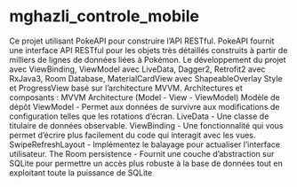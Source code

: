 # mghazli_controle_mobile
Ce projet utilisant PokeAPI pour construire l’API RESTful.
PokeAPI fournit une interface API RESTful pour les objets très détaillés construits à partir de milliers de lignes de données liées à Pokémon.
Le développement du projet avec ViewBinding, ViewModel avec LiveData, Dagger2, Retrofit2 avec RxJava3, Room Database, MaterialCardView avec ShapeableOverlay Style et ProgressView basé sur l’architecture MVVM.
Architectures et composants : 
MVVM Architecture (Model - View - ViewModel)
Modèle de dépôt
ViewModel - Permet aux données de survivre aux modifications de configuration telles que les rotations d’écran.
LiveData - Une classe de titulaire de données observable.
ViewBinding - Une fonctionnalité qui vous permet d’écrire plus facilement du code qui interagit avec les vues.
SwipeRefreshLayout - Implémentez le balayage pour actualiser l’interface utilisateur.
The Room persistence - Fournit une couche d’abstraction sur SQLite pour permettre un accès plus robuste à la base de données tout en exploitant toute la puissance de SQLite
